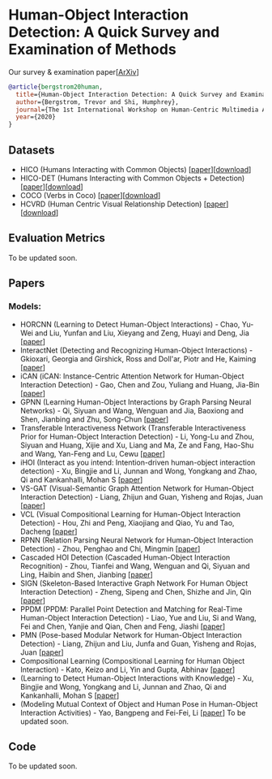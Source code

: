 # Human-Object Interaction Detection: A Quick Survey and Examination of Methods


Our survey & examination paper[[ArXiv](https://arxiv.org/abs/2009.12950)]
```BibTex
@article{bergstrom20human,
  title={Human-Object Interaction Detection: A Quick Survey and Examination of Methods},
  author={Bergstrom, Trevor and Shi, Humphrey},
  journal={The 1st International Workshop on Human-Centric Multimedia Analysis at ACM Multimedia Conference},
  year={2020}
}
```

## Datasets
* HICO (Humans Interacting with Common Objects) [[paper](https://www.cv-foundation.org/openaccess/content_iccv_2015/papers/Chao_HICO_A_Benchmark_ICCV_2015_paper.pdf)][[download](http://www-personal.umich.edu/~ywchao/hico/)]
* HICO-DET (Humans Interacting with Common Objects + Detection) [[paper](https://arxiv.org/pdf/1702.05448.pdf)][[download](http://www-personal.umich.edu/~ywchao/hico/)]
* COCO (Verbs in Coco) [[paper](https://arxiv.org/pdf/1505.04474.pdf)][[download](https://github.com/s-gupta/v-coco)]
* HCVRD (Human Centric Visual Relationship Detection) [[paper](https://arxiv.org/pdf/1705.09892.pdf)][[download](https://github.com/bohanzhuang/HCVRD-a-benchmark-for-large-scale-Human-Centered-Visual-Relationship-Detection)]
## Evaluation Metrics
To be updated soon.
## Papers
### Models:
* HORCNN (Learning to Detect Human-Object Interactions) - Chao, Yu-Wei and Liu, Yunfan and Liu, Xieyang and Zeng, Huayi and Deng, Jia [[paper](https://www.cv-foundation.org/openaccess/content_iccv_2015/papers/Chao_HICO_A_Benchmark_ICCV_2015_paper.pdf)]
* InteractNet (Detecting and Recognizing Human-Object Interactions) - Gkioxari, Georgia and Girshick, Ross and Doll'ar, Piotr and He, Kaiming [[paper](https://arxiv.org/pdf/1704.07333.pdf)]
* iCAN (iCAN: Instance-Centric Attention Network for Human-Object Interaction Detection) - Gao, Chen and Zou, Yuliang and Huang, Jia-Bin [[paper](https://arxiv.org/pdf/1808.10437.pdf)]
* GPNN (Learning Human-Object Interactions by Graph Parsing Neural Networks) - Qi, Siyuan and Wang, Wenguan and Jia, Baoxiong and Shen, Jianbing and Zhu, Song-Chun [[paper](https://arxiv.org/pdf/1808.07962.pdf)]
* Transferable Interactiveness Network (Transferable Interactiveness Prior for Human-Object Interaction Detection) - Li, Yong-Lu and Zhou, Siyuan and Huang, Xijie and Xu, Liang and Ma, Ze and Fang, Hao-Shu and Wang, Yan-Feng and Lu, Cewu [[paper](https://arxiv.org/pdf/1811.08264.pdf)]
* iHOI (Interact as you intend: Intention-driven human-object interaction detection) - Xu, Bingjie and Li, Junnan and Wong, Yongkang and Zhao, Qi and Kankanhalli, Mohan S [[paper](https://arxiv.org/pdf/1808.09796.pdf)]
* VS-GAT (Visual-Semantic Graph Attention Network for Human-Object Interaction Detection) - Liang, Zhijun and Guan, Yisheng and Rojas, Juan [[paper](https://arxiv.org/pdf/2001.02302.pdf)]
* VCL (Visual Compositional Learning for Human-Object Interaction Detection) - Hou, Zhi and Peng, Xiaojiang and Qiao, Yu and Tao, Dacheng [[paper](https://arxiv.org/pdf/2007.12407.pdf)]
* RPNN (Relation Parsing Neural Network for Human-Object Interaction Detection) - Zhou, Penghao and Chi, Mingmin [[paper](https://openaccess.thecvf.com/content_ICCV_2019/papers/Zhou_Relation_Parsing_Neural_Network_for_Human-Object_Interaction_Detection_ICCV_2019_paper.pdf)]
* Cascaded HOI Detection (Cascaded Human-Object Interaction Recognition) - Zhou, Tianfei and Wang, Wenguan and Qi, Siyuan and Ling, Haibin and Shen, Jianbing [[paper](https://arxiv.org/pdf/2003.04262.pdf)]
* SIGN (Skeleton-Based Interactive Graph Network For Human Object Interaction Detection) - Zheng, Sipeng and Chen, Shizhe and Jin, Qin [[paper](https://ieeexplore.ieee.org/document/9102755)]
* PPDM (PPDM: Parallel Point Detection and Matching for Real-Time Human-Object Interaction Detection) - Liao, Yue and Liu, Si and Wang, Fei and Chen, Yanjie and Qian, Chen and Feng, Jiashi [[paper](https://arxiv.org/pdf/1912.12898.pdf)]
* PMN (Pose-based Modular Network for Human-Object Interaction Detection) - Liang, Zhijun and Liu, Junfa and Guan, Yisheng and Rojas, Juan [[paper](https://arxiv.org/pdf/2008.02042.pdf)]
* Compositional Learning (Compositional Learning for Human Object Interaction) - Kato, Keizo and Li, Yin and Gupta, Abhinav [[paper](https://openaccess.thecvf.com/content_ECCV_2018/papers/Keizo_Kato_Compositional_Learning_of_ECCV_2018_paper.pdf)]
* (Learning to Detect Human-Object Interactions with Knowledge) - Xu, Bingjie and Wong, Yongkang and Li, Junnan and Zhao, Qi and Kankanhalli, Mohan S [[paper](https://www-users.cs.umn.edu/~qzhao/publications/pdf/xu2019cvpr.pdf)]
* (Modeling Mutual Context of Object and Human Pose in Human-Object Interaction Activities) - Yao, Bangpeng and Fei-Fei, Li [[paper](http://vision.stanford.edu/pdf/YaoFei-Fei_CVPR2010b.pdf)]
To be updated soon.
## Code
To be updated soon.
